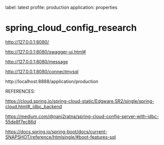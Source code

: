 label: latest
profile: production
application: properties

# spring_cloud_config_research

http://127.0.0.1:8080/

http://127.0.0.1:8080/swagger-ui.html#

http://127.0.0.1:8080/message

http://127.0.0.1:8080/connectmysql

http://localhost:8888/application/production

REFERENCES:

https://cloud.spring.io/spring-cloud-static/Edgware.SR2/single/spring-cloud.html#_jdbc_backend

https://medium.com/@nani2ratna/spring-cloud-config-server-with-jdbc-55de8f7ec86d

https://docs.spring.io/spring-boot/docs/current-SNAPSHOT/reference/htmlsingle/#boot-features-sql
